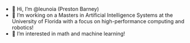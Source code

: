 - 👋 Hi, I’m @leunoia (Preston Barney)
- 👀 I’m working on a Masters in Artificial Intelligence Systems at the University of Florida with a focus on high-performance computing and robotics!
- 🌱 I’m interested in math and machine learning!

<!---
leunoia/leunoia is a ✨ special ✨ repository because its `README.md` (this file) appears on your GitHub profile.
You can click the Preview link to take a look at your changes.
--->
